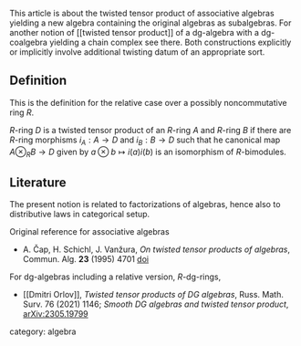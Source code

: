 This article is about the twisted tensor product of associative algebras yielding a new algebra containing the original algebras as subalgebras. For another notion of [[twisted tensor product]] of a dg-algebra with a dg-coalgebra yielding a chain complex see there. Both constructions explicitly or implicitly involve additional twisting datum of an appropriate sort. 

## Definition 

This is the definition for the relative case over a possibly noncommutative ring $R$.

$R$-ring $D$ is a twisted tensor product of an $R$-ring $A$ and $R$-ring $B$ if there are $R$-ring morphisms
$i_A:A\to D$ and $i_B:B\to D$ such that he canonical map
$A\otimes_R B\to D$ given by $a\otimes b\mapsto i(a)i(b)$ is an isomorphism of $R$-bimodules. 

## Literature

The present notion is related to factorizations of algebras, hence also to distributive laws in categorical setup. 

Original reference for associative algebras

* A. Čap, H. Schichl, J. Vanžura, _On twisted tensor products of algebras_, Commun. Alg. __23__ (1995) 4701 [doi](https://doi.org/10.1080/00927879508825496)

For dg-algebras including a relative version, $R$-dg-rings, 

* [[Dmitri Orlov]], _Twisted tensor products of DG algebras_, Russ. Math. Surv. 76 (2021) 1146; _Smooth DG algebras and twisted tensor product_, [arXiv:2305.19799](https://arxiv.org/abs/2305.19799)

category: algebra
 